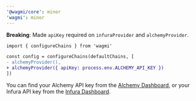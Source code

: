 ```yaml
---
'@wagmi/core': minor
'wagmi': minor
---
```


**Breaking**: Made `apiKey` required on `infuraProvider` and `alchemyProvider`.

```diff
import { configureChains } from 'wagmi'

const config = configureChains(defaultChains, [
- alchemyProvider(),
+ alchemyProvider({ apiKey: process.env.ALCHEMY_API_KEY })
])
```

You can find your Alchemy API key from the [Alchemy Dashboard](https://dashboard.alchemyapi.io/), or your Infura API key from the [Infura Dashboard](https://infura.io/login).
